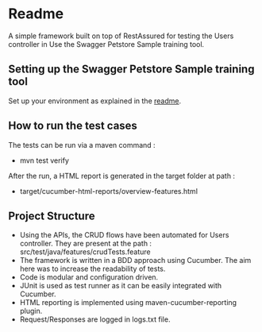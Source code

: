 # Readme
A simple framework built on top of RestAssured for testing  the Users controller in Use the Swagger Petstore Sample training tool.</br>

## Setting up the Swagger Petstore Sample training tool
Set up your environment as explained in the [readme](https://github.com/swagger-api/swagger-petstore).

## How to run the test cases
The tests can be run via a maven command : 

 - mvn test verify

After the run, a HTML report is generated in the target folder at path :

 - target/cucumber-html-reports/overview-features.html

## Project Structure

 - Using the APIs, the CRUD flows have been automated for Users controller. They are present at the path : src/test/java/features/crudTests.feature
 - The framework is written in a BDD approach using Cucumber. The aim here was to increase the readability of tests.
 - Code is modular and configuration driven.
 - JUnit is used as test runner as it can be easily integrated with Cucumber.
 - HTML reporting is implemented using maven-cucumber-reporting plugin.
 - Request/Responses are logged in logs.txt file.
